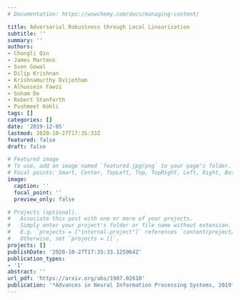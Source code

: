 ```yaml
---
# Documentation: https://wowchemy.com/docs/managing-content/

title: Adversarial Robustness through Local Linearization
subtitle: ''
summary: ''
authors:
- Chongli Qin
- James Martens
- Sven Gowal
- Dilip Krishnan
- Krishnamurthy Dvijotham
- Alhussein Fawzi
- Soham De
- Robert Stanforth
- Pushmeet Kohli
tags: []
categories: []
date: '2019-12-05'
lastmod: 2020-10-27T17:35:33Z
featured: false
draft: false

# Featured image
# To use, add an image named `featured.jpg/png` to your page's folder.
# Focal points: Smart, Center, TopLeft, Top, TopRight, Left, Right, BottomLeft, Bottom, BottomRight.
image:
  caption: ''
  focal_point: ''
  preview_only: false

# Projects (optional).
#   Associate this post with one or more of your projects.
#   Simply enter your project's folder or file name without extension.
#   E.g. `projects = ["internal-project"]` references `content/project/deep-learning/index.md`.
#   Otherwise, set `projects = []`.
projects: []
publishDate: '2020-10-27T17:35:33.125964Z'
publication_types:
- '1'
abstract: ''
url_pdf: 'https://arxiv.org/abs/1907.02610'
publication: '*Advances in Neural Information Processing Systems, 2019*'
---
```

